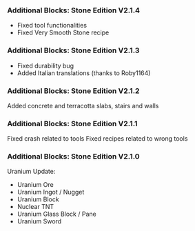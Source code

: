 ### Additional Blocks: Stone Edition V2.1.4
- Fixed tool functionalities
- Fixed Very Smooth Stone recipe

### Additional Blocks: Stone Edition V2.1.3
- Fixed durability bug
- Added Italian translations (thanks to Roby1164)
### Additional Blocks: Stone Edition V2.1.2
Added concrete and terracotta slabs, stairs and walls

### Additional Blocks: Stone Edition V2.1.1
Fixed crash related to tools
Fixed recipes related to wrong tools


### Additional Blocks: Stone Edition V2.1.0
Uranium Update:
- Uranium Ore
- Uranium Ingot / Nugget
- Uranium Block
- Nuclear TNT
- Uranium Glass Block / Pane
- Uranium Sword
